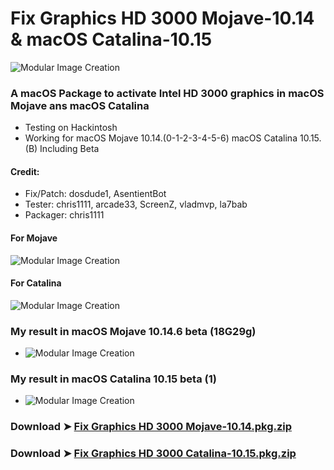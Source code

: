# Fix Graphics HD 3000 Mojave-10.14 & macOS Catalina-10.15

![Modular Image Creation](https://i25.servimg.com/u/f25/18/50/18/69/25010.png)

### A macOS Package to activate Intel HD 3000 graphics in macOS Mojave ans macOS Catalina
- Testing on Hackintosh
- Working for macOS Mojave 10.14.(0-1-2-3-4-5-6) macOS Catalina 10.15.(B) Including Beta

#### Credit: 
- Fix/Patch: dosdude1, AsentientBot
- Tester: chris1111, arcade33, ScreenZ, vladmvp, la7bab
- Packager: chris1111

#### For Mojave
![Modular Image Creation](https://i25.servimg.com/u/f25/18/50/18/69/webp_n17.gif)

#### For Catalina
![Modular Image Creation](https://i25.servimg.com/u/f25/18/50/18/69/captu690.png)



### My result in macOS Mojave 10.14.6 beta (18G29g)
- ![Modular Image Creation](https://i.servimg.com/u/f25/18/50/18/69/scree126.png)

### My result in macOS Catalina 10.15 beta (1)
- ![Modular Image Creation](https://i.servimg.com/u/f25/18/50/18/69/218.png)


### Download ➤ [Fix Graphics HD 3000 Mojave-10.14.pkg.zip](https://github.com/chris1111/Fix-Graphics-HD-3000-Mojave-10.14/releases/tag/V1)

### Download ➤ [Fix Graphics HD 3000 Catalina-10.15.pkg.zip](https://github.com/chris1111/Fix-Graphics-HD-3000-Mojave-10.14-Catalina-10.15/releases/tag/V2)
